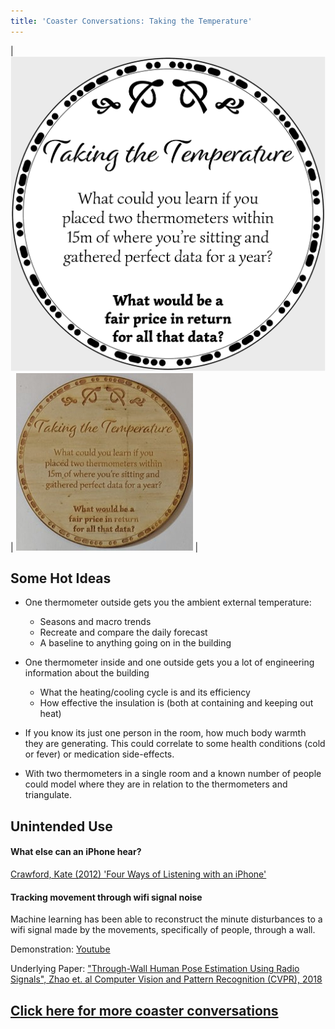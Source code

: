 ```yaml
---
title: 'Coaster Conversations: Taking the Temperature'
---
```


| ![Coaster2](coasters/img/coaster2.png) |  ![Coaster2](coasters/img/physical2.jpg) |


## Some Hot Ideas

* One thermometer outside gets you the ambient external temperature:
    * Seasons and macro trends
    * Recreate and compare the daily forecast
    * A baseline to anything going on in the building

* One thermometer inside and one outside gets you a lot of engineering information about the building
    * What the heating/cooling cycle is and its efficiency
    * How effective the insulation is (both at containing and keeping out heat)

* If you know its just one person in the room, how much body warmth they are generating. This could correlate to some health conditions (cold or fever) or medication side-effects. 

* With two thermometers in a single room and a known number of people could model where they are in relation to the thermometers and triangulate.






## Unintended Use

#### What else can an iPhone hear?

[Crawford, Kate (2012) 'Four Ways of Listening with an iPhone'](https://www.katecrawford.net/docs/Crawford_2012_FourWaysofListening.pdf)


#### Tracking movement through wifi signal noise

Machine learning has been able to reconstruct the minute disturbances to a wifi signal made by the movements, specifically of people, through a wall. 

Demonstration: [Youtube](https://www.youtube.com/watch?v=7LTr02cJkiA)

Underlying Paper: ["Through-Wall Human Pose Estimation Using Radio Signals", Zhao et. al Computer Vision and Pattern Recognition (CVPR), 2018](http://openaccess.thecvf.com/content_cvpr_2018/papers/Zhao_Through-Wall_Human_Pose_CVPR_2018_paper.pdf)



## [Click here for more coaster conversations](./coasters)